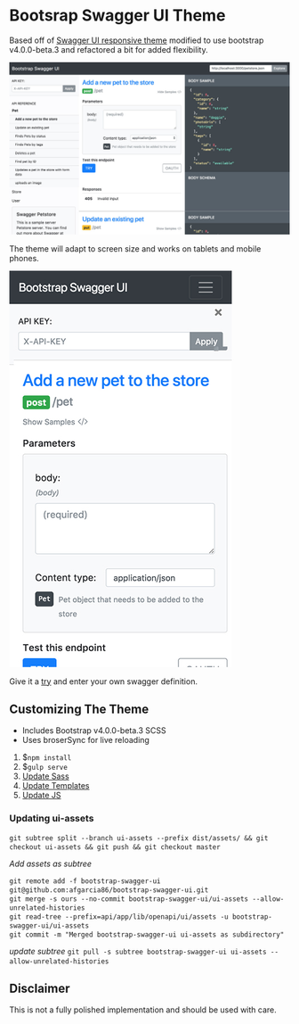 # Bootsrap Swagger UI Theme

Based off of [Swagger UI responsive theme](https://github.com/jensoleg/swagger-ui) modified to use bootstrap v4.0.0-beta.3 and refactored a bit for added flexibility.

[![Swagger Theme example](bootstrap-swagger-ui.jpg)](http://swagger-ui.andresthegiant.com/?url=http://petstore.swagger.io/v2/swagger.json)

The theme will adapt to screen size and works on tablets and mobile phones.

[![Swagger Theme example](bootstrap-swagger-ui-mobile.jpg)](http://swagger-ui.andresthegiant.com/?url=http://petstore.swagger.io/v2/swagger.json)

Give it a [try](http://swagger-ui.andresthegiant.com/?url=http://petstore.swagger.io/v2/swagger.json) and enter your own swagger definition.

## Customizing The Theme

* Includes Bootstrap v4.0.0-beta.3 SCSS
* Uses broserSync for live reloading

1. $`npm install`
1. $`gulp serve`
1. [Update Sass](src/main/scss)
1. [Update Templates](src/main/template)
1. [Update JS](src/main/javascript/view)

### Updating ui-assets

```
git subtree split --branch ui-assets --prefix dist/assets/ && git checkout ui-assets && git push && git checkout master
```

*Add assets as subtree*

```
git remote add -f bootstrap-swagger-ui git@github.com:afgarcia86/bootstrap-swagger-ui.git
git merge -s ours --no-commit bootstrap-swagger-ui/ui-assets --allow-unrelated-histories
git read-tree --prefix=api/app/lib/openapi/ui/assets -u bootstrap-swagger-ui/ui-assets
git commit -m "Merged bootstrap-swagger-ui ui-assets as subdirectory"
```

*update subtree*
`git pull -s subtree bootstrap-swagger-ui ui-assets --allow-unrelated-histories`

## Disclaimer

This is not a fully polished implementation and should be used with care.
